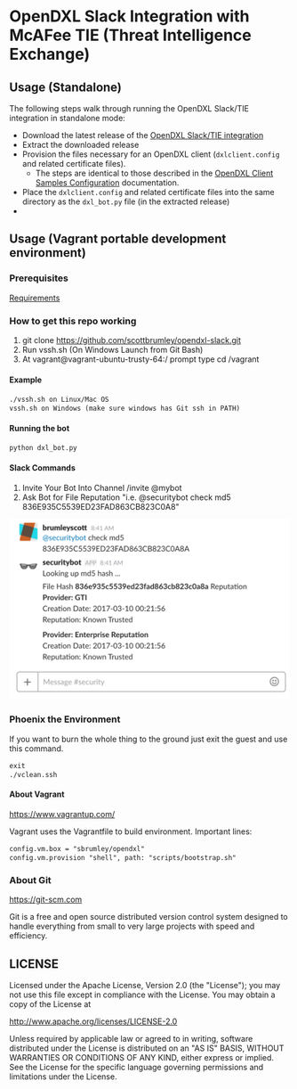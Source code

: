 # OpenDXL Slack Integration with McAFee TIE (Threat Intelligence Exchange)

## Usage (Standalone)

The following steps walk through running the OpenDXL Slack/TIE integration in standalone mode:

* Download the latest release of the [OpenDXL Slack/TIE integration](https://github.com/scottbrumley/opendxl-slack/releases/latest)
* Extract the downloaded release
* Provision the files necessary for an OpenDXL client (`dxlclient.config` and related certificate files).
  * The steps are identical to those described in the [OpenDXL Client Samples Configuration](https://opendxl.github.io/opendxl-client-python/pydoc/sampleconfig.html) documentation.
* Place the `dxlclient.config` and related certificate files into the same directory as the `dxl_bot.py` file (in the extracted release)
* 


## Usage (Vagrant portable development environment)

### Prerequisites
 [Requirements](docs/requirements.md)

### How to get this repo working

1. git clone https://github.com/scottbrumley/opendxl-slack.git
2. Run vssh.sh (On Windows Launch from Git Bash)
3. At vagrant@vagrant-ubuntu-trusty-64:/ prompt type cd /vagrant

#### Example
```
./vssh.sh on Linux/Mac OS
vssh.sh on Windows (make sure windows has Git ssh in PATH)
```

#### Running the bot
```
python dxl_bot.py
```

#### Slack Commands
1. Invite Your Bot Into Channel /invite @mybot
2. Ask Bot for File Reputation "i.e. @securitybot check md5 836E935C5539ED23FAD863CB823C0A8"

![Slack Example](docs/images/slackexample.png)

### Phoenix the Environment
If you want to burn the whole thing to the ground just exit the guest and use this command.
```
exit
./vclean.ssh
```

#### About Vagrant
https://www.vagrantup.com/

Vagrant uses the Vagrantfile to build environment.  Important lines:
```
config.vm.box = "sbrumley/opendxl"
config.vm.provision "shell", path: "scripts/bootstrap.sh"
```

### About Git
https://git-scm.com

Git is a free and open source distributed version control system designed to handle everything from small to very large projects with speed and efficiency.

## LICENSE

Licensed under the Apache License, Version 2.0 (the "License"); you may not use this file except in compliance with the License. You may obtain a copy of the License at

http://www.apache.org/licenses/LICENSE-2.0

Unless required by applicable law or agreed to in writing, software distributed under the License is distributed on an "AS IS" BASIS, WITHOUT WARRANTIES OR CONDITIONS OF ANY KIND, either express or implied. See the License for the specific language governing permissions and limitations under the License.
